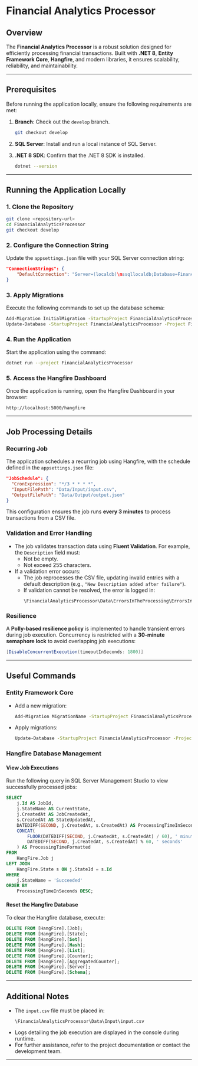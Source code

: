 
# Financial Analytics Processor

## Overview

The **Financial Analytics Processor** is a robust solution designed for efficiently processing financial transactions. Built with **.NET 8**, **Entity Framework Core**, **Hangfire**, and modern libraries, it ensures scalability, reliability, and maintainability.

---

## Prerequisites

Before running the application locally, ensure the following requirements are met:

1. **Branch**: Check out the `develop` branch.
   ```bash
   git checkout develop
   ```

2. **SQL Server**: Install and run a local instance of SQL Server.

3. **.NET 8 SDK**: Confirm that the .NET 8 SDK is installed.
   ```bash
   dotnet --version
   ```

---

## Running the Application Locally

### 1. Clone the Repository

```bash
git clone <repository-url>
cd FinancialAnalyticsProcessor
git checkout develop
```

### 2. Configure the Connection String

Update the `appsettings.json` file with your SQL Server connection string:
```json
"ConnectionStrings": {
    "DefaultConnection": "Server=(localdb)\mssqllocaldb;Database=FinancialAnalyticsDB;Trusted_Connection=True;"
}
```

### 3. Apply Migrations

Execute the following commands to set up the database schema:
```bash
Add-Migration InitialMigration -StartupProject FinancialAnalyticsProcessor -Project FinancialAnalyticsProcessor.Infrastructure
Update-Database -StartupProject FinancialAnalyticsProcessor -Project FinancialAnalyticsProcessor.Infrastructure
```

### 4. Run the Application

Start the application using the command:
```bash
dotnet run --project FinancialAnalyticsProcessor
```

### 5. Access the Hangfire Dashboard

Once the application is running, open the Hangfire Dashboard in your browser:
```
http://localhost:5000/hangfire
```

---

## Job Processing Details

### Recurring Job

The application schedules a recurring job using Hangfire, with the schedule defined in the `appsettings.json` file:
```json
"JobSchedule": {
  "CronExpression": "*/3 * * * *",
  "InputFilePath": "Data/Input/input.csv",
  "OutputFilePath": "Data/Output/output.json"
}
```

This configuration ensures the job runs **every 3 minutes** to process transactions from a CSV file.

### Validation and Error Handling

- The job validates transaction data using **Fluent Validation**. For example, the `Description` field must:
  - Not be empty.
  - Not exceed 255 characters.
- If a validation error occurs:
  - The job reprocesses the CSV file, updating invalid entries with a default description (e.g., `"New Description added after failure"`).
  - If validation cannot be resolved, the error is logged in:
    ```
    \FinancialAnalyticsProcessor\Data\ErrorsInTheProcessing\ErrorsInTheProcessing.txt
    ```

### Resilience

A **Polly-based resilience policy** is implemented to handle transient errors during job execution. Concurrency is restricted with a **30-minute semaphore lock** to avoid overlapping job executions:
```csharp
[DisableConcurrentExecution(timeoutInSeconds: 1800)]
```

---

## Useful Commands

### Entity Framework Core

- Add a new migration:
  ```bash
  Add-Migration MigrationName -StartupProject FinancialAnalyticsProcessor -Project FinancialAnalyticsProcessor.Infrastructure
  ```
- Apply migrations:
  ```bash
  Update-Database -StartupProject FinancialAnalyticsProcessor -Project FinancialAnalyticsProcessor.Infrastructure
  ```

### Hangfire Database Management

#### View Job Executions
Run the following query in SQL Server Management Studio to view successfully processed jobs:
```sql
SELECT 
    j.Id AS JobId,
    j.StateName AS CurrentState,
    j.CreatedAt AS JobCreatedAt,
    s.CreatedAt AS StateUpdatedAt,
    DATEDIFF(SECOND, j.CreatedAt, s.CreatedAt) AS ProcessingTimeInSeconds,
    CONCAT(
        FLOOR(DATEDIFF(SECOND, j.CreatedAt, s.CreatedAt) / 60), ' minutes and ',
        DATEDIFF(SECOND, j.CreatedAt, s.CreatedAt) % 60, ' seconds'
    ) AS ProcessingTimeFormatted
FROM 
    HangFire.Job j
LEFT JOIN 
    HangFire.State s ON j.StateId = s.Id
WHERE 
    j.StateName = 'Succeeded'
ORDER BY 
    ProcessingTimeInSeconds DESC;
```

#### Reset the Hangfire Database
To clear the Hangfire database, execute:
```sql
DELETE FROM [HangFire].[Job];
DELETE FROM [HangFire].[State];
DELETE FROM [HangFire].[Set];
DELETE FROM [HangFire].[Hash];
DELETE FROM [HangFire].[List];
DELETE FROM [HangFire].[Counter];
DELETE FROM [HangFire].[AggregatedCounter];
DELETE FROM [HangFire].[Server];
DELETE FROM [HangFire].[Schema];
```

---

## Additional Notes

- The `input.csv` file must be placed in:
  ```
  \FinancialAnalyticsProcessor\Data\Input\input.csv
  ```
- Logs detailing the job execution are displayed in the console during runtime.
- For further assistance, refer to the project documentation or contact the development team.

---

